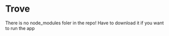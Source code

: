 # Trove
There is no node_modules foler in the repo! Have to download it if you want to run the app
 

